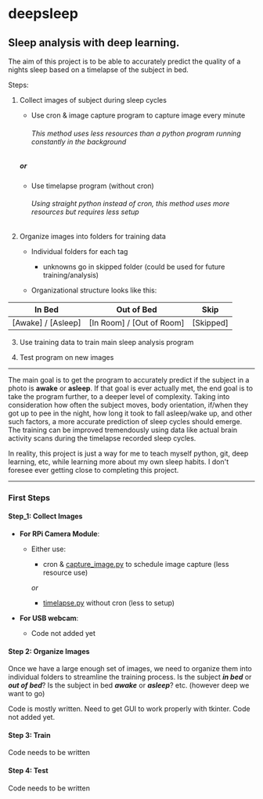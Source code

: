 # deepsleep
## Sleep analysis with deep learning.

The aim of this project is to be able to accurately predict the quality of a nights sleep based on a timelapse of the subject in bed.

Steps:
1. Collect images of subject during sleep cycles

    - Use cron & image capture program to capture image every minute  
        ###### This method uses less resources than a python program running constantly in the background
    ##### *or*
    - Use timelapse program (without cron)
        ###### Using straight python instead of cron, this method uses more resources but requires less setup
        
2. Organize images into folders for training data

    - Individual folders for each tag  
    
      * unknowns go in skipped folder (could be used for future training/analysis)
    
    - Organizational structure looks like this:

In Bed | Out of Bed | Skip
--- | --- | ---
[Awake] / [Asleep] | [In Room] / [Out of Room] | [Skipped]


3. Use training data to train main sleep analysis program

4. Test program on new images

---
The main goal is to get the program to accurately predict if the subject in a photo is **awake** or **asleep**. If that goal is ever actually met, the end goal is to take the program further, to a deeper level of complexity. Taking into consideration how often the subject moves, body orientation, if/when they got up to pee in the night, how long it took to fall asleep/wake up, and other such factors, a more accurate prediction of sleep cycles should emerge. The training can be improved tremendously using data like actual brain activity scans during the timelapse recorded sleep cycles.

In reality, this project is just a way for me to teach myself python, git, deep learning, etc, while learning more about my own sleep habits. I don't foresee ever getting close to completing this project.

---

### First Steps
#### Step_1: Collect Images

- **For RPi Camera Module**:

  - Either use:
  
    - cron & [capture_image.py][1] to schedule image capture (less resource use)
    
    *or*
     
    - [timelapse.py][2] without cron (less to setup)
    
- **For USB webcam**:
  - Code not added yet
  
#### Step 2: Organize Images

Once we have a large enough set of images, we need to organize them into individual folders to streamline the training process. Is the subject **_in bed_** or **_out of bed_**? Is the subject in bed **_awake_** or **_asleep_**? etc. (however deep we want to go)

Code is mostly written. Need to get GUI to work properly with tkinter.
Code not added yet.

#### Step 3: Train

Code needs to be written

#### Step 4: Test

Code needs to be written

[1]: https://github.com/ch4bes/learning_python/blob/master/deepsleep/code/capture_image.py
[2]: https://github.com/ch4bes/learning_python/blob/master/deepsleep/code/timelapse.py

